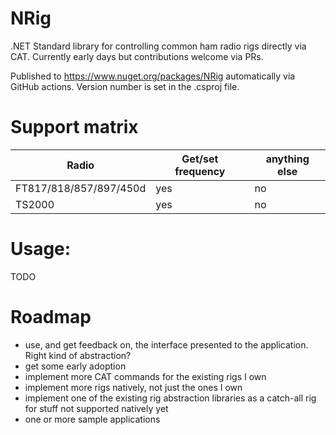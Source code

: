 # NRig
.NET Standard library for controlling common ham radio rigs directly via CAT. Currently early days but contributions welcome via PRs.

Published to https://www.nuget.org/packages/NRig automatically via GitHub actions. Version number is set in the .csproj file.

# Support matrix

| Radio                  | Get/set frequency | anything else |
| ---------------------- | ----------------- | ------------- |
| FT817/818/857/897/450d | yes               | no            |
| TS2000                 | yes               | no            |

# Usage:
TODO

# Roadmap
- use, and get feedback on, the interface presented to the application. Right kind of abstraction?
- get some early adoption
- implement more CAT commands for the existing rigs I own
- implement more rigs natively, not just the ones I own
- implement one of the existing rig abstraction libraries as a catch-all rig for stuff not supported natively yet
- one or more sample applications
